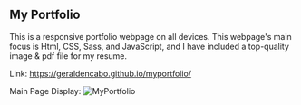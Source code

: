 ## My Portfolio

This is a responsive portfolio webpage on all devices. This webpage's main focus is Html, CSS, Sass, and JavaScript, and I have included a top-quality image & pdf file for my resume.

Link: https://geraldencabo.github.io/myportfolio/

Main Page Display:
![MyPortfolio](https://user-images.githubusercontent.com/15988182/120130866-2e89c200-c195-11eb-9f4f-85254e3b20f9.png)

